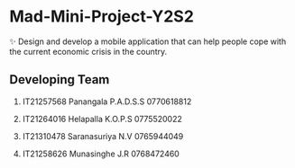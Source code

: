 # Mad-Mini-Project-Y2S2

✨ Design and develop a mobile application that can help people cope with the current economic crisis in the country.

## Developing Team

   1. IT21257568
   Panangala P.A.D.S.S
   0770618812

   2. IT21264016
   Helapalla K.O.P.S
   0775520022

   3. IT21310478
   Saranasuriya N.V
   0765944049
   
   4. IT21258626
   Munasinghe J.R 
   0768472460
   
   
